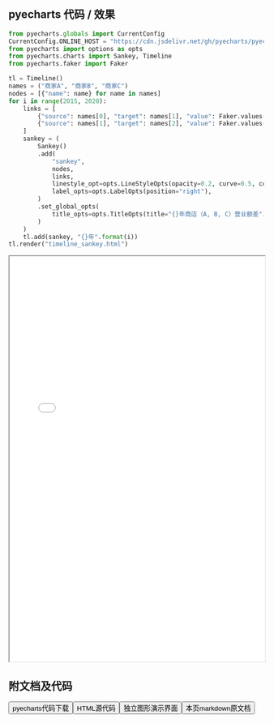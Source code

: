 
## pyecharts 代码 / 效果

```python
from pyecharts.globals import CurrentConfig
CurrentConfig.ONLINE_HOST = "https://cdn.jsdelivr.net/gh/pyecharts/pyecharts-assets@latest/assets/"
from pyecharts import options as opts
from pyecharts.charts import Sankey, Timeline
from pyecharts.faker import Faker

tl = Timeline()
names = ("商家A", "商家B", "商家C")
nodes = [{"name": name} for name in names]
for i in range(2015, 2020):
    links = [
        {"source": names[0], "target": names[1], "value": Faker.values()[0]},
        {"source": names[1], "target": names[2], "value": Faker.values()[0]},
    ]
    sankey = (
        Sankey()
        .add(
            "sankey",
            nodes,
            links,
            linestyle_opt=opts.LineStyleOpts(opacity=0.2, curve=0.5, color="source"),
            label_opts=opts.LabelOpts(position="right"),
        )
        .set_global_opts(
            title_opts=opts.TitleOpts(title="{}年商店（A, B, C）营业额差".format(i))
        )
    )
    tl.add(sankey, "{}年".format(i))
tl.render("timeline_sankey.html")

```

<iframe width="100%" height="800px" src="/pyecharts/Timeline/timeline_sankey.html"></iframe>

## 附文档及代码

<a href="https://cdn.jsdelivr.net/gh/wfy-belief/python/docs/pyecharts/Timeline/timeline_sankey.py"><button class="mybutton">pyecharts代码下载</button></a><a href="https://cdn.jsdelivr.net/gh/wfy-belief/python/docs/pyecharts/Timeline/timeline_sankey.html"><button class="mybutton">HTML源代码</button></a><a href="https://python.wfyblog.cn/pyecharts/Timeline/timeline_sankey.html"><button class="mybutton">独立图形演示界面</button></a><a href="https://cdn.jsdelivr.net/gh/wfy-belief/python/docs/pyecharts/Timeline/timeline_sankey.md"><button class="mybutton">本页markdown原文档</button></a>